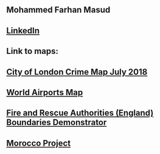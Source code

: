 
## Mohammed Farhan Masud

## [LinkedIn](https://www.linkedin.com/in/mohammed-m-100)

## Link to maps:
## [City of London Crime Map July 2018](https://mohammedfarhanmasud.github.io/qgis2web_City_of_London_Crimes/index.html)

## [World Airports Map](https://mohammedfarhanmasud.github.io/qgis2web_2019_airport_grayscale/index.html)

## [Fire and Rescue Authorities (England) Boundaries Demonstrator](https://mohammedfarhanmasud.github.io/QGIS_FRA_England_Boundaries_demo/index.html)

## [Morocco Project](https://mohammedfarhanmasud.github.io/Morocco-project.html)
